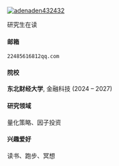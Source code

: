 [![adenaden432432](https://img.shields.io/badge/adenaden432432-github-blue?logo=github)](https://github.com/adenaden432432)

研究生在读

#### 邮箱  
<code>22485616812qq.com</code>  

#### 院校  
**东北财经大学**, 金融科技 (2024 – 2027)    

#### 研究领域  
量化策略、因子投资

#### 兴趣爱好  
读书、跑步、冥想